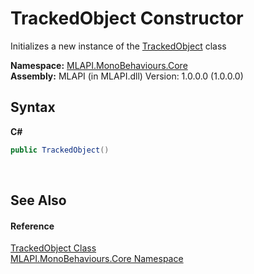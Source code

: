 # TrackedObject Constructor 
 

Initializes a new instance of the <a href="T_MLAPI_MonoBehaviours_Core_TrackedObject">TrackedObject</a> class

**Namespace:**&nbsp;<a href="N_MLAPI_MonoBehaviours_Core">MLAPI.MonoBehaviours.Core</a><br />**Assembly:**&nbsp;MLAPI (in MLAPI.dll) Version: 1.0.0.0 (1.0.0.0)

## Syntax

**C#**<br />
``` C#
public TrackedObject()
```

<br />

## See Also


#### Reference
<a href="T_MLAPI_MonoBehaviours_Core_TrackedObject">TrackedObject Class</a><br /><a href="N_MLAPI_MonoBehaviours_Core">MLAPI.MonoBehaviours.Core Namespace</a><br />